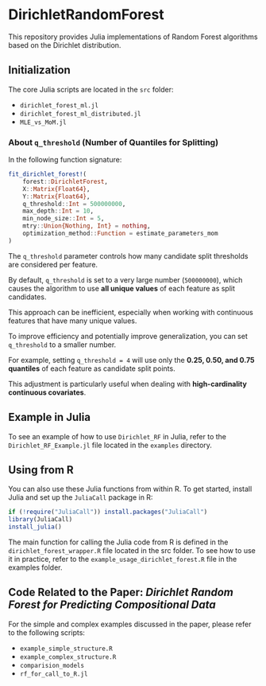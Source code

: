 # DirichletRandomForest

This repository provides Julia implementations of Random Forest algorithms based on the Dirichlet distribution.

## Initialization

The core Julia scripts are located in the `src` folder:

- `dirichlet_forest_ml.jl`
- `dirichlet_forest_ml_distributed.jl`
- `MLE_vs_MoM.jl`

### About `q_threshold` (Number of Quantiles for Splitting)

In the following function signature:

```julia
fit_dirichlet_forest!(
    forest::DirichletForest,
    X::Matrix{Float64},
    Y::Matrix{Float64},
    q_threshold::Int = 500000000,
    max_depth::Int = 10,
    min_node_size::Int = 5,
    mtry::Union{Nothing, Int} = nothing,
    optimization_method::Function = estimate_parameters_mom
)
```

The `q_threshold` parameter controls how many candidate split thresholds are considered per feature.

By default, `q_threshold` is set to a very large number (`500000000`), which causes the algorithm to use **all unique values** of each feature as split candidates.

This approach can be inefficient, especially when working with continuous features that have many unique values.

To improve efficiency and potentially improve generalization, you can set `q_threshold` to a smaller number.

For example, setting `q_threshold = 4` will use only the **0.25, 0.50, and 0.75 quantiles** of each feature as candidate split points.

This adjustment is particularly useful when dealing with **high-cardinality continuous covariates**.

## Example in Julia

To see an example of how to use `Dirichlet_RF` in Julia, refer to the `Dirichlet_RF_Example.jl` file located in the `examples` directory.

## Using from R

You can also use these Julia functions from within R. To get started, install Julia and set up the `JuliaCall` package in R:

```r
if (!require("JuliaCall")) install.packages("JuliaCall")
library(JuliaCall)
install_julia()
```
The main function for calling the Julia code from R is defined in the `dirichlet_forest_wrapper.R` file located in the src folder.
To see how to use it in practice, refer to the `example_usage_dirichlet_forest.R` file in the examples folder.

## Code Related to the Paper: *Dirichlet Random Forest for Predicting Compositional Data*

For the simple and complex examples discussed in the paper, please refer to the following scripts:  
- `example_simple_structure.R`  
- `example_complex_structure.R`  
- `comparision_models`  
- `rf_for_call_to_R.jl`

